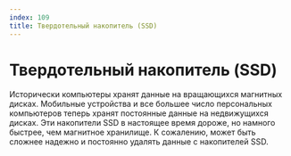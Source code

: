 ```yaml
---
index: 109
title: Твердотельный накопитель (SSD)
---
```

# Твердотельный накопитель (SSD)

Исторически компьютеры хранят данные на вращающихся магнитных дисках. Мобильные устройства и все большее число персональных компьютеров теперь хранят постоянные данные на недвижущихся дисках. Эти накопители SSD в настоящее время дороже, но намного быстрее, чем магнитное хранилище. К сожалению, может быть сложнее надежно и постоянно удалять данные с накопителей SSD.
